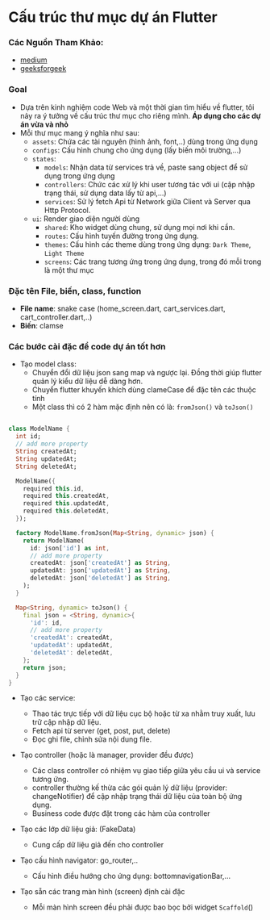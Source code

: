 # Cấu trúc thư mục dự án Flutter

### Các Nguồn Tham Khảo:

- [medium](https://medium.com/flutter-community/flutter-scalable-folder-files-structure-8f860faafebd)
- [geeksforgeek](https://www.geeksforgeeks.org/flutter-file-structure/)

### Goal

- Dựa trên kinh nghiệm code Web và một thời gian tìm hiểu về flutter, tôi nảy ra ý tưởng về cấu trúc thư mục cho riêng mình. **Áp dụng cho các dự án vừa và nhỏ**
- Mỗi thư mục mang ý nghĩa như sau:
  - `assets`: Chứa các tài nguyên (hình ảnh, font,..) dùng trong ứng dụng
  - `configs`: Cấu hình chung cho ứng dụng (lấy biến môi trường,...)
  - `states`:
    - `models`: Nhận data từ services trả về, paste sang object để sử dụng trong ứng dụng
    - `controllers`: Chức các xử lý khi user tương tác với ui (cập nhập trạng thái, sử dụng data lấy từ api,...)
    - `services`: Sử lý fetch Api từ Network giữa Client và Server qua Http Protocol.
  - `ui`: Render giao diện người dùng
    - `shared`: Kho widget dùng chung, sử dụng mọi nơi khi cần.
    - `routes`: Cấu hình tuyến đường trong ứng dụng.
    - `themes`: Cấu hình các theme dùng trong ứng dụng: `Dark Theme`, `Light Theme`
    - `screens`: Các trang tương ứng trong ứng dụng, trong đó mỗi trong là một thư mục

### Đặc tên File, biến, class, function

- **File name**: snake case (home_screen.dart, cart_services.dart, cart_controller.dart,..)
- **Biến**: clamse

### Các bước cài đặc để code dự án tốt hơn

- Tạo model class:
  - Chuyển đổi dữ liệu json sang map và ngược lại. Đồng thời giúp flutter quản lý kiểu dữ liệu dễ dàng hơn.
  - Chuyển flutter khuyến khích dùng clameCase để đặc tên các thuộc tính
  - Một class thì có 2 hàm mặc định nên có là: `fromJson()` và `toJson()`

```dart

class ModelName {
  int id;
  // add more property
  String createdAt;
  String updatedAt;
  String deletedAt;

  ModelName({
    required this.id,
    required this.createdAt,
    required this.updatedAt,
    required this.deletedAt,
  });

  factory ModelName.fromJson(Map<String, dynamic> json) {
    return ModelName(
      id: json['id'] as int,
      // add more property
      createdAt: json['createdAt'] as String,
      updatedAt: json['updatedAt'] as String,
      deletedAt: json['deletedAt'] as String,
    );
  }

  Map<String, dynamic> toJson() {
    final json = <String, dynamic>{
      'id': id,
      // add more property
      'createdAt': createdAt,
      'updatedAt': updatedAt,
      'deletedAt': deletedAt,
    };
    return json;
  }
}
```

- Tạo các service:

  - Thao tác trực tiếp với dữ liệu cục bộ hoặc từ xa nhằm truy xuất, lưu trữ cập nhập dữ liệu.
  - Fetch api từ server (get, post, put, delete)
  - Đọc ghi file, chỉnh sửa nội dung file.

- Tạo controller (hoặc là manager, provider đều được)

  - Các class controller có nhiệm vụ giao tiếp giữa yêu cầu ui và service tương ứng.
  - controller thường kế thừa các gói quản lý dữ liệu (provider: changeNotifier) để cập nhập trạng thái dữ liệu của toàn bộ ứng dụng.
  - Business code được đặt trong các hàm của controller

- Tạo các lớp dữ liệu giả: (FakeData)

  - Cung cấp dữ liệu giả đến cho controller

- Tạo cấu hình navigator: go_router,..

  - Cấu hình điều hướng cho ứng dụng: bottomnavigationBar,...

- Tạo sẵn các trang màn hình (screen) định cài đặc
  - Mỗi màn hình screen đều phải được bao bọc bởi widget `Scaffold`()

